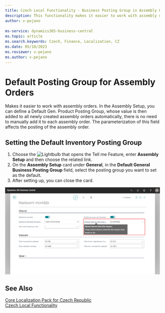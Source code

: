 ```yaml
---
title: Czech Local Functionality - Business Posting Group in Assembly Orders | Microsoft Docs
description: This functionality makes it easier to work with assembly orders.
author: v-pejano

ms-service: dynamics365-business-central
ms.topic: article
ms.search.keywords: Czech, Finance, Localization, CZ
ms.date: 05/10/2023
ms.reviewer: v-pejano
ms.author: v-pejano
---
```


# Default Posting Group for Assembly Orders

Makes it easier to work with assembly orders. In the Assembly Setup, you can define a Default Gen. Product Posting Group, whose value is then added to all newly created assembly orders automatically, there is no need to manually add it to each assembly order. The parameterization of this field affects the posting of the assembly order.

## Setting the Default Inventory Posting Group

1. Choose the ![Lightbulb that opens the Tell me Feature](../../media/ui-search/search_small.png "Tell me what you want to do"), enter **Assembly Setup** and then choose the related link.
2. On the **Assembly Setup** card under **General**, in the **Default General Business Posting Group** field, select the posting group you want to set as the default.
3. After setting up, you can close the card.

![Setting up assembly orders - Default Inventory Posting Group](Media/default-bus-post-group-assembly.png)

## See Also
  
[Core Localization Pack for Czech Republic](ui-extensions-advanced-localization-pack-cz.md)  
[Czech Local Functionality](czech-local-functionality.md)  
